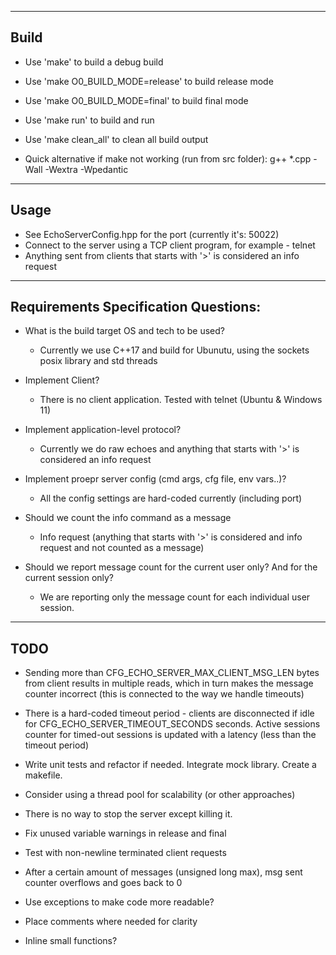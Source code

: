 ------------------------------------------------------------------------
Build
------------------------------------------------------------------------
* Use 'make' to build a debug build
* Use 'make O0_BUILD_MODE=release' to build release mode
* Use 'make O0_BUILD_MODE=final' to build final mode
* Use 'make run' to build and run
* Use 'make clean_all' to clean all build output 

* Quick alternative if make not working (run from src folder): 
  g++ *.cpp -Wall -Wextra -Wpedantic

------------------------------------------------------------------------
Usage
------------------------------------------------------------------------

* See EchoServerConfig.hpp for the port (currently it's: 50022)
* Connect to the server using a TCP client program, for example - telnet
* Anything sent from clients that starts with '>' is considered an info request

------------------------------------------------------------------------
Requirements Specification Questions:
------------------------------------------------------------------------

* What is the build target OS and tech to be used?
  - Currently we use C++17 and build for Ubunutu, using the sockets posix library and std threads

* Implement Client?
  - There is no client application. Tested with telnet (Ubuntu & Windows 11)

* Implement application-level protocol?
  - Currently we do raw echoes and anything that starts with '>' is considered an info request
  
* Implement proepr server config (cmd args, cfg file, env vars..)? 
  - All the config settings are hard-coded currently (including port)

* Should we count the info command as a message
  - Info request (anything that starts with '>' is considered and info request and not counted as a message)

* Should we report message count for the current user only? And for the current session only?
  - We are reporting only the message count for each individual user session.

------------------------------------------------------------------------
TODO
------------------------------------------------------------------------

* Sending more than CFG_ECHO_SERVER_MAX_CLIENT_MSG_LEN bytes from client results
  in multiple reads, which in turn makes the message counter incorrect (this is
  connected to the way we handle timeouts)

* There is a hard-coded timeout period - clients are disconnected if idle for
  CFG_ECHO_SERVER_TIMEOUT_SECONDS seconds. 
  Active sessions counter for timed-out sessions is updated with a latency (less than the timeout period) 

* Write unit tests and refactor if needed. Integrate mock library. Create a makefile.

* Consider using a thread pool for scalability (or other approaches)
* There is no way to stop the server except killing it.
* Fix unused variable warnings in release and final
* Test with non-newline terminated client requests
* After a certain amount of messages (unsigned long max), msg sent counter overflows and goes back to 0 
* Use exceptions to make code more readable?
* Place comments where needed for clarity
* Inline small functions?